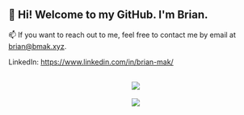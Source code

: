 ## 👋 Hi! Welcome to my GitHub. I'm Brian.

📫 If you want to reach out to me, feel free to contact me by email at brian@bmak.xyz.

LinkedIn: https://www.linkedin.com/in/brian-mak/

<p align="center">
  <br>
  <img src="https://github-readme-stats.vercel.app/api?username=eggroll-bot&count_private=true&show_icons=true&theme=dark">
  <br>
  <br>
  <img src="https://github-readme-stats.vercel.app/api/top-langs/?username=eggroll-bot&langs_count=10&theme=dark">
</p>
